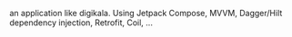 an application like digikala. Using Jetpack Compose, MVVM, Dagger/Hilt dependency injection, Retrofit, Coil, ...
